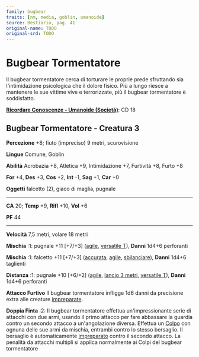 ```yaml
---
family: bugbear
traits: [nm, media, goblin, umanoide]
source: Bestiario, pag. 41
original-name: TODO
original-srd: TODO
---
```


# Bugbear Tormentatore

Il bugbear tormentatore cerca di torturare le proprie prede sfruttando sia
l'intimidazione psicologica che il dolore fisico. Più a lungo riesce a mantenere
le sue vittime vive e terrorizzate, più il bugbear tormentatore è soddisfatto.

**[Ricordare Conoscenze - Umanoide (Società)](/azioni/abilita/ricordare-conoscenze)**:
CD 18

## Bugbear Tormentatore - Creatura 3

**Percezione** +8; fiuto (impreciso) 9 metri, scurovisione

**Lingue** Comune, Goblin

**Abilità** Acrobazia +8, Atletica +9, Intimidazione +7, Furtività +8, Furto +8

**For** +4, **Des** +3, **Cos** +2, **Int** -1, **Sag** +1, **Car** +0

**Oggetti** falcetto (2), giaco di maglia, pugnale

---

**CA** 20; **Temp** +9, **Rifl** +10, **Vol** +6

**PF** 44

---

**Velocità** 7,5 metri, volare 18 metri

**Mischia** :1: pugnale +11 \[+7/+3] ([agile](/tratti/agile),
[versatile T](/tratti/versatile)), **Danni** 1d4+6 perforanti

**Mischia** :1: falcetto +11 \[+7/+3] ([accurata](/tratti/accurata),
[agile](/tratti/agile), [sbilanciare](/tratti/sbilanciare)), **Danni** 1d4+6
taglienti

**Distanza** :1: pugnale +10 \[+6/+2] ([agile](/tratti/agile),
[lancio 3 metri](/tratti/lancio), [versatile T](/tratti/versatile)), **Danni**
1d4+6 perforanti

**Attacco Furtivo** Il bugbear tormentatore infligge 1d6 danni da precisione
extra alle creature [impreparate](/condizioni/impreparato).

**Doppia Finta** :2: Il bugbear tormentatore effettua un'impressionante serie di
attacchi con due armi, usando il primo attacco per fare abbassare la guardia
contro un secondo attacco a un'angolazione diversa. Effettua un
[Colpo](/azioni/colpire) con ognuna delle sue armi da mischia, entrambi contro
lo stesso bersaglio. Il bersaglio è automaticamente
[impreparato](/condizioni/impreparato) contro il secondo attacco. La penalità da
attacchi multipli si applica normalmente ai Colpi del bugbear tormentatore
